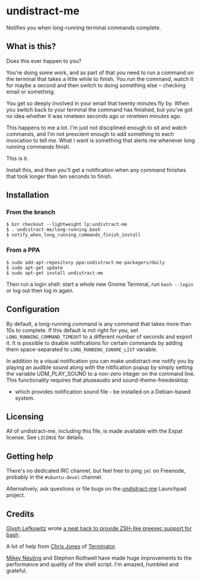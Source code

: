 # undistract-me

Notifies you when long-running terminal commands complete.

## What is this?

Does this ever happen to you?

You're doing some work, and as part of that you need to run a command on the
terminal that takes a little while to finish.  You run the command, watch it
for maybe a second and then switch to doing something else – checking
email or something.

You get so deeply involved in your email that twenty minutes fly by.  When
you switch back to your terminal the command has finished, but you've got no
idea whether it was nineteen seconds ago or nineteen *minutes* ago.

This happens to me a lot.  I'm just not disciplined enough to sit and watch
commands, and I'm not prescient enough to add something to each invocation to
tell me.  What I want is something that alerts me whenever long running
commands finish.

This is it.

Install this, and then you'll get a notification when any command finishes
that took longer than ten seconds to finish.

## Installation

### From the branch

    $ bzr checkout --lightweight lp:undistract-me
    $ . undistract-me/long-running.bash
    $ notify_when_long_running_commands_finish_install

### From a PPA

    $ sudo add-apt-repository ppa:undistract-me-packagers/daily
    $ sudo apt-get update
    $ sudo apt-get install undistract-me

Then run a login shell: start a whole new Gnome Terminal, run `bash --login`
or log out then log in again.

## Configuration

By default, a long-running command is any command that takes more than 10s to
complete.  If this default is not right for you, set
`LONG_RUNNING_COMMAND_TIMEOUT` to a different number of seconds and export it.
It is possible to disable notifications for certain commands by adding them 
space-separated to `LONG_RUNNING_IGNORE_LIST` variable.

In addition to a visual notification you can make undistract-me notify you 
by playing an audible sound along with the nitification popup by simply 
setting the variable UDM_PLAY_SOUND to a non-zero integer on the command line.
This functionality requires that pluseaudio and sound-theme-freedesktop 
- which provides notification sound file - be installed on a Debian-based 
system.

## Licensing

All of undistract-me, including this file, is made available with the Expat
license.  See `LICENSE` for details.

## Getting help

There's no dedicated IRC channel, but feel free to ping `jml` on Freenode,
probably in the `#ubuntu-devel` channel.

Alternatively, ask questions or file bugs on the
[undistract-me](https://launchpad.net/undistract-me) Launchpad project.

## Credits

[Glyph Lefkowitz](http://glyph.twistedmatrix.com/) wrote
[a neat hack to provide ZSH-like preexec support for bash](http://glyf.livejournal.com/63106.html).

A lot of help from [Chris Jones](http://www.tenshu.net/) of
[Terminator](http://www.tenshu.net/p/terminator.html).

[Mikey Neuling](https://github.com/mikey/) and Stephen Rothwell have made huge
improvements to the performance and quality of the shell script.  I'm amazed,
humbled and grateful.
